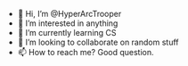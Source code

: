- 👋 Hi, I’m @HyperArcTrooper
- 👀 I’m interested in anything
- 🌱 I’m currently learning CS
- 💞️ I’m looking to collaborate on random stuff
- 📫 How to reach me? Good question.

<!---
HyperArcTrooper/HyperArcTrooper is a ✨ special ✨ repository because its `README.md` (this file) appears on your GitHub profile.
You can click the Preview link to take a look at your changes.
--->
